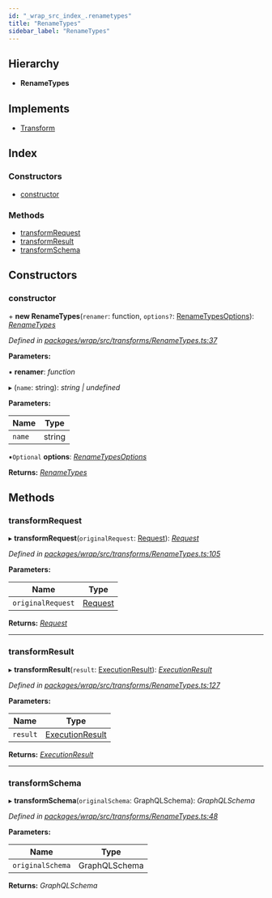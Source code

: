 ```yaml
---
id: "_wrap_src_index_.renametypes"
title: "RenameTypes"
sidebar_label: "RenameTypes"
---
```


## Hierarchy

* **RenameTypes**

## Implements

* [Transform](../interfaces/_utils_src_index_.transform)

## Index

### Constructors

* [constructor](_wrap_src_index_.renametypes.md#constructor)

### Methods

* [transformRequest](_wrap_src_index_.renametypes.md#transformrequest)
* [transformResult](_wrap_src_index_.renametypes.md#transformresult)
* [transformSchema](_wrap_src_index_.renametypes.md#transformschema)

## Constructors

###  constructor

\+ **new RenameTypes**(`renamer`: function, `options?`: [RenameTypesOptions](../modules/_utils_src_index_.md#renametypesoptions)): *[RenameTypes](_wrap_src_index_.renametypes)*

*Defined in [packages/wrap/src/transforms/RenameTypes.ts:37](https://github.com/ardatan/graphql-tools/blob/master/packages/wrap/src/transforms/RenameTypes.ts#L37)*

**Parameters:**

▪ **renamer**: *function*

▸ (`name`: string): *string | undefined*

**Parameters:**

Name | Type |
------ | ------ |
`name` | string |

▪`Optional`  **options**: *[RenameTypesOptions](../modules/_utils_src_index_.md#renametypesoptions)*

**Returns:** *[RenameTypes](_wrap_src_index_.renametypes)*

## Methods

###  transformRequest

▸ **transformRequest**(`originalRequest`: [Request](../interfaces/_utils_src_index_.request)): *[Request](../interfaces/_utils_src_index_.request)*

*Defined in [packages/wrap/src/transforms/RenameTypes.ts:105](https://github.com/ardatan/graphql-tools/blob/master/packages/wrap/src/transforms/RenameTypes.ts#L105)*

**Parameters:**

Name | Type |
------ | ------ |
`originalRequest` | [Request](../interfaces/_utils_src_index_.request) |

**Returns:** *[Request](../interfaces/_utils_src_index_.request)*

___

###  transformResult

▸ **transformResult**(`result`: [ExecutionResult](../interfaces/_utils_src_index_.executionresult)): *[ExecutionResult](../interfaces/_utils_src_index_.executionresult)*

*Defined in [packages/wrap/src/transforms/RenameTypes.ts:127](https://github.com/ardatan/graphql-tools/blob/master/packages/wrap/src/transforms/RenameTypes.ts#L127)*

**Parameters:**

Name | Type |
------ | ------ |
`result` | [ExecutionResult](../interfaces/_utils_src_index_.executionresult) |

**Returns:** *[ExecutionResult](../interfaces/_utils_src_index_.executionresult)*

___

###  transformSchema

▸ **transformSchema**(`originalSchema`: GraphQLSchema): *GraphQLSchema*

*Defined in [packages/wrap/src/transforms/RenameTypes.ts:48](https://github.com/ardatan/graphql-tools/blob/master/packages/wrap/src/transforms/RenameTypes.ts#L48)*

**Parameters:**

Name | Type |
------ | ------ |
`originalSchema` | GraphQLSchema |

**Returns:** *GraphQLSchema*

